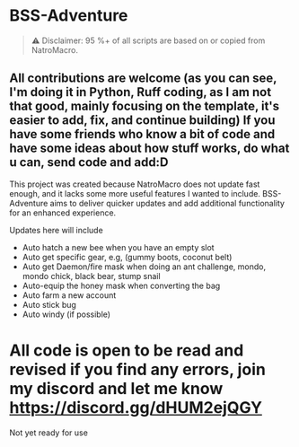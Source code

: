 # BSS-Adventure

> ⚠️ Disclaimer: 95 %+ of all scripts are based on or copied from NatroMacro.

All contributions are welcome (as you can see, I'm doing it in Python, Ruff coding, as I am not that good, mainly focusing on the template, it's easier to add, fix, and continue building) 
If you have some friends who know a bit of code and have some ideas about how stuff works, do what u can, send code and add:D
---
This project was created because NatroMacro does not update fast enough, and it lacks some more useful features I wanted to include. BSS-Adventure aims to deliver quicker updates and add additional functionality for an enhanced experience.

Updates here will include
- Auto hatch a new bee when you have an empty slot
- Auto get specific gear, e.g, (gummy boots, coconut belt)
- Auto get Daemon/fire mask when doing an ant challenge, mondo, mondo chick, black bear, stump snail
- Auto-equip the honey mask when converting the bag
- Auto farm a new account 
- Auto stick bug
- Auto windy (if possible)
# All code is open to be read and revised if you find any errors, join my discord and let me know https://discord.gg/dHUM2ejQGY
Not yet ready for use
